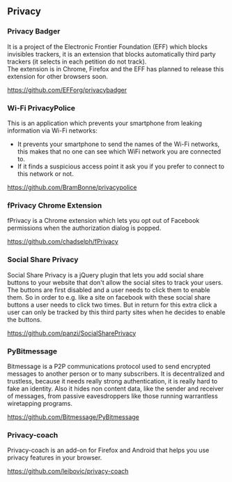 ## Privacy

### Privacy Badger
It is a project of the Electronic Frontier Foundation (EFF) which blocks invisibles trackers, it is an extension that blocks 
automatically third party trackers (it selects in each petition do not track).    
The extension is in Chrome, Firefox and the EFF has planned to release this extension for other browsers soon.    

https://github.com/EFForg/privacybadger

### Wi-Fi PrivacyPolice
This is an application which prevents your smartphone from leaking information via Wi-Fi networks:
  - It prevents your smartphone to send the names of the Wi-Fi networks, this makes that no one can
  see which WiFi network you are connected to.     
  - If it finds a suspicious access point it ask you if you prefer to connect to this network or not.    
  
https://github.com/BramBonne/privacypolice   
  
### fPrivacy Chrome Extension
fPrivacy is a Chrome extension which lets you opt out of Facebook permissions when the authorization dialog is popped.

https://github.com/chadselph/fPrivacy


### Social Share Privacy

Social Share Privacy is a jQuery plugin that lets you add social share buttons to your website that don't allow the social sites to track your users. The buttons are first disabled and a user needs to click them to enable them. So in order to e.g. like a site on facebook with these social share buttons a user needs to click two times. But in return for this extra click a user can only be tracked by this third party sites when he decides to enable the buttons. 

https://github.com/panzi/SocialSharePrivacy     


### PyBitmessage

Bitmessage is a P2P communications protocol used to send encrypted messages to another person or to many subscribers. It is decentralized and trustless, because it needs really strong authentication, it is really hard to fake an identity. Also it hides non content data, like the sender and receiver of messages, from passive eavesdroppers like those running warrantless wiretapping programs.    

https://github.com/Bitmessage/PyBitmessage    


### Privacy-coach

Privacy-coach is an add-on for Firefox and Android that helps you use privacy features in your browser.

https://github.com/leibovic/privacy-coach

